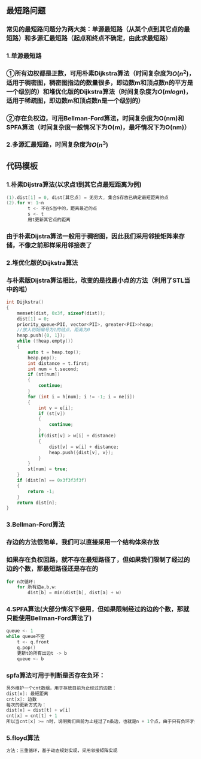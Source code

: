 ## 最短路问题
### 常见的最短路问题分为两大类：单源最短路（从某个点到其它点的最短路）和多源汇最短路（起点和终点不确定，由此求最短路）
### 1.单源最短路
### ①所有边权都是正数，可用朴素Dijkstra算法（时间复杂度为$O(n^2)$，适用于稠密图，稠密图指边的数量很多，即边数m和顶点数n的平方是一个级别的）和堆优化版的Dijkstra算法（时间复杂度为$O(mlogn)$，适用于稀疏图，即边数m和顶点数n是一个级别的）
### ②存在负权边，可用Bellman-Ford算法，时间复杂度为O(nm)和SPFA算法（时间复杂度一般情况下为O(m)，最坏情况下为O(nm)）
### 2.多源汇最短路，时间复杂度为$O(n^3)$

## 代码模板
### 1.朴素Dijstra算法(以求点1到其它点最短距离为例)
```cpp
(1).dist[1] = 0, dist[其它点] = 无穷大, 集合S存放已确定最短距离的点
(2).for v: 1~n
        t <- 不在S当中的，距离最近的点
        s <- t
        用t更新其它点的距离
```
### 由于朴素Dijstra算法一般用于稠密图，因此我们采用邻接矩阵来存储，不像之前那样采用邻接表了
### 2.堆优化版的Dijkstra算法
### 与朴素版Dijstra算法相比，改变的是找最小点的方法（利用了STL当中的堆）
```cpp
int Dijkstra()
{
    memset(dist, 0x3f, sizeof(dist));
    dist[1] = 0;
    priority_queue<PII, vector<PII>, greater<PII>>heap;
    //放入初始编号为1的结点，距离为0
    heap.push({0, 1});
    while (!heap.empty())
    {
        auto t = heap.top();
        heap.pop();
        int distance = t.first;
        int num = t.second;
        if (st[num])
        {
            continue;
        }
        for (int i = h[num]; i != -1; i = ne[i])
        {
            int v = e[i];
            if (st[v])
            {
                continue;
            }
            if(dist[v] > w[i] + distance)
            {
                dist[v] = w[i] + distance;
                heap.push({dist[v], v});
            }
        }
        st[num] = true;
    }
    if (dist[n] == 0x3f3f3f3f)
    {
        return -1;
    }
    return dist[n];
}
```
### 3.Bellman-Ford算法
### 存边的方法很简单，我们可以直接采用一个结构体来存放
### 如果存在负权回路，就不存在最短路径了，但如果我们限制了经过的边的个数，那最短路径还是存在的
```cpp
for n次循环:
    for 所有边a,b,w:
        dist[b] = min(dist[b], dist[a] + w)
```
### 4.SPFA算法(大部分情况下使用，但如果限制经过的边的个数，那就只能使用Bellman-Ford算法了)
```cpp
queue <- 1
while queue不空
    t <- q.front
    q.pop()
    更新t的所有出边t -> b
    queue <- b
```
### spfa算法可用于判断是否存在负环：
```cpp
另外维护一个cnt数组，用于存放目前为止经过的边数：
dist[x]: 最短距离
cnt[x]: 边数
每次的更新方式为：
dist[x] = dist[t] + w[i]
cnt[x] = cnt[t] + 1
所以当cnt[x] >= n时，说明我们目前为止经过了n条边，也就是n + 1个点，由于只有负环才会让距离变小，因此这样的话图中肯定是存在负环的
```
### 5.floyd算法 
```cpp
方法：三重循环，基于动态规划实现，采用邻接矩阵实现
```